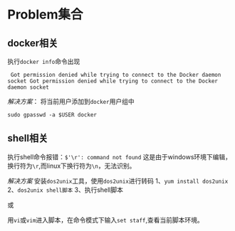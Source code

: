 # Problem集合


## docker相关

执行`docker info`命令出现
```linux
 Got permission denied while trying to connect to the Docker daemon socket Got permission denied while trying to connect to the Docker daemon socket
```

*解决方案*：
将当前用户添加到`docker`用户组中
```linux
sudo gpasswd -a $USER docker
```


## shell相关

执行shell命令报错：`$'\r': command not found`
这是由于windows环境下编辑，换行符为`\r`,而linux下换行符为`\n`，无法识别。

*解决方案*
安装`dos2unix`工具，使用`dos2unix`进行转码
1、`yum install dos2unix`
2、`dos2unix shell脚本`
3、执行shell脚本

或

用`vi`或`vim`进入脚本，在命令模式下输入`set staff`,查看当前脚本环境。








